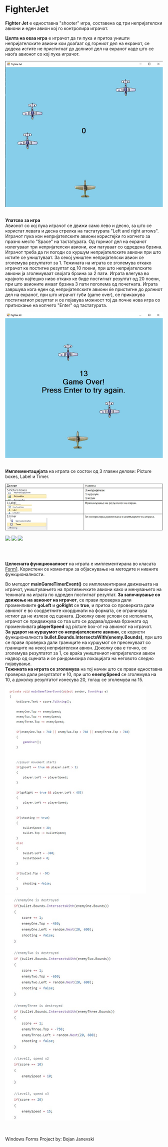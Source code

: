 # FighterJet

**Fighter Jet** е едноставна "shooter" игра, составена од три непријателски авиони и еден авион кој го контролира играчот. 

**Целта на оваа игра** е играчот да ги пука и притоа уништи непријателските авиони кои доаѓаат од горниот дел на екранот, се додека истите не пристигнат до долниот дел на екранот каде што се наоѓа авионот со кој пука играчот.

<img src="images/game.jpg">
<br />
<br />

**Упатсво за игра**
<br />
Авионот со кој пука играчот се движи само лево и десно, за што се користат левата и десна стрелка на тастатурата "Left and right arrows". Играчот пука кон непријателските авиони користејќи го копчето за празно место "Space" на тастатурата. Од горниот дел на екранот излегуваат три непријателски авиони, кои патуваат со одредена брзина. Играчот треба да ги погоди со куршум непријателските авиони при што истите се уништуваат. За секој уништен непријателски авион се зголемува резултатот за 1. 
Тежината на играта се зголемува откако играчот ке постигне резултат од 10 поени, при што непријателските авиони ја зголемуваат својата брзина за 2 пати. Играта влегува во крајното најтешко ниво откако ке биде постигнат резултат од 20 поени, при што авионите имаат брзина 3 пати поголема од почетната.
Играта завршува кога еден од непријателските авиони ќе пристигне до долниот дел на екранот, при што играчот губи (game over), се прикажува постигнатиот резултат и се појавува можност тој да почне нова игра со притискање на копчето "Enter" од тастатурата. 

<img src="images/gameover.jpg">
<br />
<br />

**Имплементацијата** на играта се состои од 3 главни делови: Picture boxes, Label и Timer.

<img src="images/components.jpg">
<p float="left">
  <img src="images/player.jpg">
  <img src="images/enemy.jpg">
  <img src="images/bullet.jpg">
</p> 
<br />
<br />

**Целосната функционалност** на играта е имплементирана во класата [Form1](https://github.com/bjanevski/FighterJet/blob/master/Fighter%20Jet/Form1.cs). Користени се коментари за објаснување на методите и нивните функционалности.
<br />

Во методот **mainGameTimerEvent()** се имплементирани движењата на играчот, уништувањето на противничките авиони како и менувањето на тежината на играта по одреден постигнат резултат. 
**За започнување со движење на авионот на играчот**, се прави проверка дали променливите **goLeft** и **goRight** се **true**, и притоа со проверката дали авионот е во соодветните координати на формата, се ограничува истиот да не излезе од сцената. Доколку овие услови се исполнети, играчот се придвижува со тоа што се додава/одзима брзината од променливата **playerSpeed** од picture box-от на авионот на играчот.  
**За ударот на куршумот со непријателските авиони**, се користи функционалноста **bullet.Bounds.IntersectsWith(enemy.Bounds)**, при што се прави проверка дали границите на куршумот се пресекуваат со границите на некој непријателски авион. Доколку ова е точно, се зголемува резултатот за 1, се враќа уништениот непријателски авион надвор од сцената и се рандомизира локацијата на неговото следно појавување.
<br />
**Тежината на играта се зголемува** на тој начин што се прави едноставна проверка дали резултатот е 10, при што **enemySpeed** се зголемува на 10, а доколку резултатот изнесува 20, тогаш се зголемува на 15.

<p float="left">
  <img src="images/movement.jpg" width="450">
  <img src="images/enemiesandlevels.jpg" width="400">
</p> 

<br />
<br />
Windows Forms Project by: Bojan Janevski


